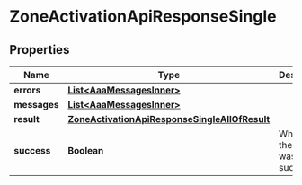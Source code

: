 

# ZoneActivationApiResponseSingle


## Properties

| Name | Type | Description | Notes |
|------------ | ------------- | ------------- | -------------|
|**errors** | [**List&lt;AaaMessagesInner&gt;**](AaaMessagesInner.md) |  |  |
|**messages** | [**List&lt;AaaMessagesInner&gt;**](AaaMessagesInner.md) |  |  |
|**result** | [**ZoneActivationApiResponseSingleAllOfResult**](ZoneActivationApiResponseSingleAllOfResult.md) |  |  |
|**success** | **Boolean** | Whether the API call was successful |  |



